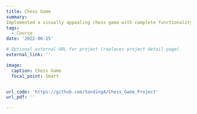 ```yaml
---
title: Chess Game
summary: 
Implemented a visually appealing chess game with complete functionality and multiple modes, supporting undo and time tracking components, as well as loading and saving games.
tags:
  - Course
date: '2022-06-15'

# Optional external URL for project (replaces project detail page).
external_link: ''

image:
  caption: Chess Game
  focal_point: Smart


url_code: 'https://github.com/SendingA/Chess_Game_Project'
url_pdf: ''

---
```

